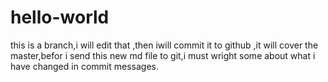 
# hello-world

this is a branch,i will edit that ,then iwill commit it to github ,it will cover the master,befor i send this new md file to git,i must wright some about what i have changed in commit messages.
